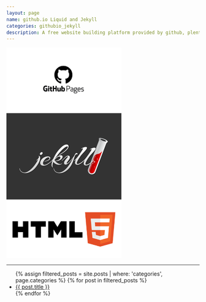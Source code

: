 ```yaml
---
layout: page
name: github.io Liquid and Jekyll
categories: githubio_jekyll
description: A free website building platform provided by github, plenty of developers are using it include my self. Jekyll is backend framework of this service. It's worth that gitlab also provide very similar service called gitlab page.
---
```


<!---![githubio_pic](/pictures/github-pages.jpeg)--->
<img src="/pictures/github-pages.jpeg" alt="centered image" width="300" height="auto"> 
<img src="/pictures/jekyll-logo.png" alt="centered image" width="300" height="auto"> 
<img src="/pictures/html5.png" alt="centered image" width="300" height="auto">

---

<ul>
  {% assign filtered_posts = site.posts | where: 'categories', page.categories %}
  {% for post in filtered_posts %}
    <li><a href="{{ post.url }}">{{ post.title }}</a></li>
  {% endfor %}
</ul>

<!---[Set up github.io website](/_posts/2023-10-16-set-up-github-page.md)---> 
